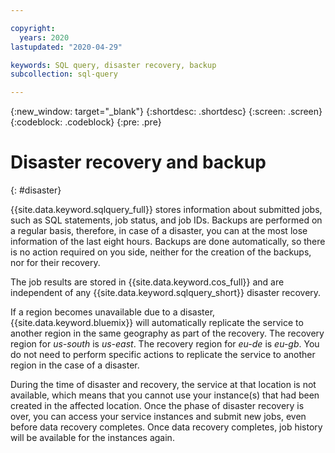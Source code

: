 ```yaml
---

copyright:
  years: 2020
lastupdated: "2020-04-29"

keywords: SQL query, disaster recovery, backup
subcollection: sql-query

---
```


{:new_window: target="_blank"}
{:shortdesc: .shortdesc}
{:screen: .screen}
{:codeblock: .codeblock}
{:pre: .pre}

# Disaster recovery and backup
{: #disaster}

{{site.data.keyword.sqlquery_full}} stores information about submitted jobs, such as SQL statements, job status, and job IDs. Backups are performed on a regular basis, therefore, in case of a disaster, you can at the most lose information of the last eight hours. Backups are done automatically, so there is no action required on you side, neither for the creation of the backups, nor for their recovery.

The job results are stored in {{site.data.keyword.cos_full}} and are independent of any {{site.data.keyword.sqlquery_short}} disaster recovery.

If a region becomes unavailable due to a disaster, {{site.data.keyword.bluemix}} will automatically replicate the service to another region in the same geography as part of the recovery. The recovery region for *us-south* is *us-east*. The recovery region for *eu-de* is *eu-gb*. You do not need to perform specific actions to replicate the service to another region in the case of a disaster.

During the time of disaster and recovery, the service at that location is not available, which means that you cannot use your instance(s) that had been created in the affected location. Once the phase of disaster recovery is over, you can access your service instances and submit new jobs, even before data recovery completes. Once data recovery completes, job history will be available for the instances again.

